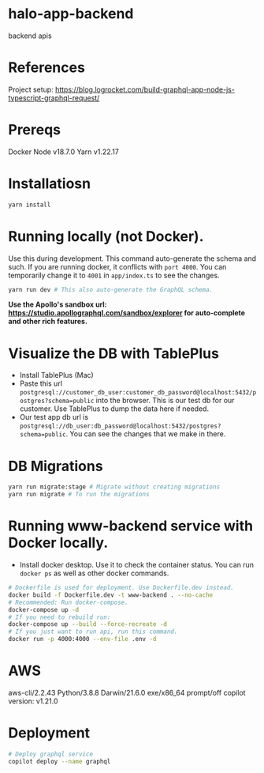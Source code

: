# halo-app-backend
backend apis

# References
Project setup: https://blog.logrocket.com/build-graphql-app-node-js-typescript-graphql-request/

# Prereqs
Docker
Node v18.7.0
Yarn v1.22.17

# Installatiosn
```bash
yarn install
```

# Running locally (not Docker).
Use this during development. This command auto-generate the schema and such.
If you are running docker, it conflicts with `port 4000`. You can temporarily change it to
`4001` in `app/index.ts` to see the changes.
```bash
yarn run dev # This also auto-generate the GraphQL schema.
```

**Use the Apollo's sandbox url: https://studio.apollographql.com/sandbox/explorer for auto-complete and other rich features.**


# Visualize the DB with TablePlus
- Install TablePlus (Mac)
- Paste this url `postgresql://customer_db_user:customer_db_password@localhost:5432/postgres?schema=public` into 
the browser. This is our test db for our customer. Use TablePlus to dump the data here if needed.
- Our test app db url is `postgresql://db_user:db_password@localhost:5432/postgres?schema=public`. You can see the changes
that we make in there.

# DB Migrations
```bash
yarn run migrate:stage # Migrate without creating migrations
yarn run migrate # To run the migrations
```

# Running www-backend service with Docker locally.
- Install docker desktop. Use it to check the container status. You can run `docker ps` as well as other docker commands.
```sh
# Dockerfile is used for deployment. Use Dockerfile.dev instead.
docker build -f Dockerfile.dev -t www-backend . --no-cache
# Recommended: Run docker-compose.
docker-compose up -d
# If you need to rebuild run:
docker-compose up --build --force-recreate -d
# If you just want to run api, run this command.
docker run -p 4000:4000 --env-file .env -d
```

# AWS
aws-cli/2.2.43 Python/3.8.8 Darwin/21.6.0 exe/x86_64 prompt/off
copilot version: v1.21.0

# Deployment
```sh
# Deploy graphql service
copilot deploy --name graphql
```